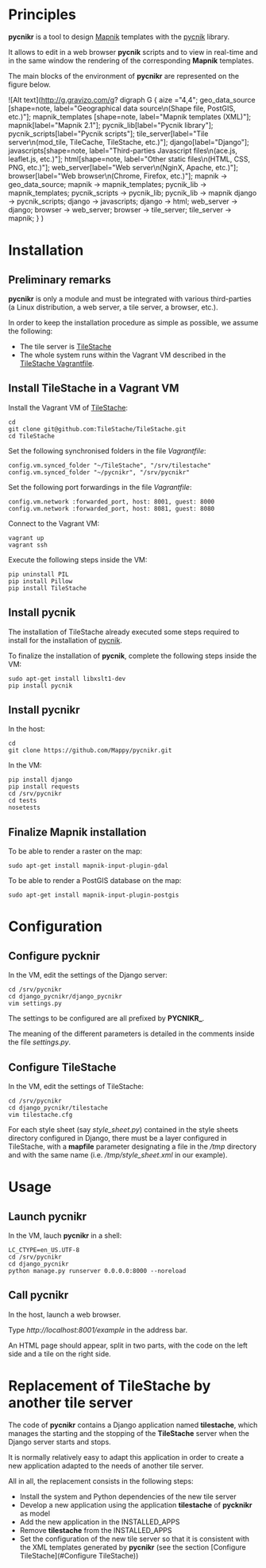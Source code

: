 # Principles

**pycnikr** is a tool to design [Mapnik](http://mapnik.org/) templates with
the [pycnik](https://github.com/Mappy/pycnik) library.

It allows to edit in a web browser **pycnik** scripts and to view in real-time
and in the same window the rendering of the corresponding **Mapnik** templates.

The main blocks of the environment of **pycnikr** are represented on the figure
below.

![Alt text](http://g.gravizo.com/g?
  digraph G {
    aize ="4,4";
    geo_data_source [shape=note, label="Geographical data source\\n(Shape file, PostGIS, etc.)"];
    mapnik_templates [shape=note, label="Mapnik templates (XML)"];
    mapnik[label="Mapnik 2.1"];
    pycnik_lib[label="Pycnik library"];
    pycnik_scripts[label="Pycnik scripts"];
    tile_server[label="Tile server\\n(mod_tile, TileCache, TileStache, etc.)"];
    django[label="Django"];
    javascripts[shape=note, label="Third-parties Javascript files\\n(ace.js, leaflet.js, etc.)"];
    html[shape=note, label="Other static files\\n(HTML, CSS, PNG, etc.)"];
    web_server[label="Web server\\n(NginX, Apache, etc.)"];
    browser[label="Web browser\\n(Chrome, Firefox, etc.)"];
    mapnik -> geo_data_source;
    mapnik -> mapnik_templates;
    pycnik_lib -> mapnik_templates;
    pycnik_scripts -> pycnik_lib;
    pycnik_lib -> mapnik
    django -> pycnik_scripts;
    django -> javascripts;
    django -> html;
    web_server -> django;
    browser -> web_server;
    browser -> tile_server;
    tile_server -> mapnik;
  }
)

# Installation

## Preliminary remarks

**pycnikr** is only a module and must be integrated with various third-parties
(a Linux distribution, a web server, a tile server, a browser, etc.).

In order to keep the installation procedure as simple as possible, we assume
the following:

* The tile server is [TileStache](https://github.com/TileStache/TileStache)
* The whole system runs within the Vagrant VM described in the
[TileStache Vagrantfile](https://github.com/TileStache/TileStache/blob/master/Vagrantfile).

## Install TileStache in a Vagrant VM

Install the Vagrant VM of
[TileStache](https://github.com/TileStache/TileStache):

    cd
    git clone git@github.com:TileStache/TileStache.git
    cd TileStache

Set the following synchronised folders in the file *Vagrantfile*:

    config.vm.synced_folder "~/TileStache", "/srv/tilestache"
    config.vm.synced_folder "~/pycnikr", "/srv/pycnikr"

Set the following port forwardings in the file *Vagrantfile*:

    config.vm.network :forwarded_port, host: 8001, guest: 8000
    config.vm.network :forwarded_port, host: 8081, guest: 8080

Connect to the Vagrant VM:

    vagrant up
    vagrant ssh

Execute the following steps inside the VM:

    pip uninstall PIL
    pip install Pillow
    pip install TileStache

## Install pycnik

The installation of TileStache already executed some steps required to install for the installation of [pycnik](https://github.com/Mappy/pycnik).

To finalize the installation of **pycnik**, complete the following steps inside the VM:

    sudo apt-get install libxslt1-dev
    pip install pycnik

## Install pycnikr

In the host:

    cd
    git clone https://github.com/Mappy/pycnikr.git


In the VM:

    pip install django
    pip install requests
    cd /srv/pycnikr
    cd tests
    nosetests

## Finalize Mapnik installation

To be able to render a raster on the map:

    sudo apt-get install mapnik-input-plugin-gdal

To be able to render a PostGIS database on the map:

    sudo apt-get install mapnik-input-plugin-postgis

# Configuration

## Configure pycknir

In the VM, edit the settings of the Django server:

    cd /srv/pycnikr
    cd django_pycnikr/django_pycnikr
    vim settings.py

The settings to be configured are all prefixed by **PYCNIKR_**.

The meaning of the different parameters is detailed in the comments inside the
file *settings.py*.

## Configure TileStache

In the VM, edit the settings of TileStache:

    cd /srv/pycnikr
    cd django_pycnikr/tilestache
    vim tilestache.cfg

For each style sheet (say *style\_sheet.py*) contained in the style sheets directory configured in Django, there must be a layer configured in TileStache, with a **mapfile** parameter designating a file in the */tmp* directory and with the same name (i.e. */tmp/style\_sheet.xml* in our example).

# Usage

## Launch pycnikr

In the VM, lauch **pycnikr** in a shell:

    LC_CTYPE=en_US.UTF-8
    cd /srv/pycnikr
    cd django_pycnikr
    python manage.py runserver 0.0.0.0:8000 --noreload

## Call pycnikr

In the host, launch a web browser.

Type *http://localhost:8001/example* in the address bar.

An HTML page should appear, split in two parts, with the code on the left side
and a tile on the right side.

# Replacement of TileStache by another tile server

The code of **pycnikr** contains a Django application named
**tilestache**, which manages the starting and the stopping of the
**TileStache** server when the Django server starts and stops.

It is normally relatively easy to adapt this application in order to create a
new application adapted to the needs of another tile server.

All in all, the replacement consists in the following steps:

* Install the system and Python dependencies of the new tile server
* Develop a new application using the application **tilestache** of **pycknikr**
as model
* Add the new application in the INSTALLED_APPS
* Remove **tilestache** from the INSTALLED_APPS
* Set the configuration of the new tile server so that it is consistent with
the XML templates generated by **pycnikr**  (see the section
[Configure TileStache](#Configure TileStache))
